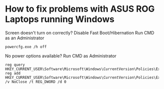 # How to fix problems with ASUS ROG Laptops running Windows  
Screen doesn't turn on correctly? Disable Fast Boot/Hibernation
Run CMD as an Administrator
```
powercfg.exe /h off
```

No power options available?
Run CMD as Administrator
```
reg query HKEY_CURRENT_USER\Software\Microsoft\Windows\CurrentVersion\Policies\Explorer
reg add HKEY_CURRENT_USER\Software\Microsoft\Windows\CurrentVersion\Policies\Explorer /v NoClose /t REG_DWORD /d 0
```
